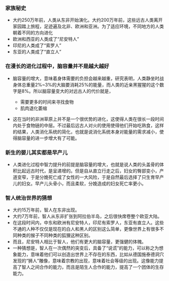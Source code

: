 ### 家族秘史
- 大约250万年前，人类从东非开始演化。大约200万年前，这些远古人类离开家园踏上旅程，足迹遍及北非、欧洲和亚洲。为了适应环境，不同地方的人类朝着不同的方向进化
- 欧洲和西亚的人类成了“尼安特人”
- 印尼的人类成了“索罗人”
- 东亚的人类成了“直立人”

### 在漫长的进化过程中，脑容量并不是越大越好
- 脑容量的增大，意味着身体需要的负担会越来越重，研究表明，人类静坐时战身体总重量2%~3%的大脑要消耗25%的能量，而人类的近亲黑猩猩的这个数字是8%。所以脑容量变大的对远古人的代价就是，

     - 需要更多的时间来寻找食物
     - 肌肉退化萎缩
     
- 这在当时的非洲草原上并不是一个很优势的进化，这使得人类在很长一段时间内处于食物链的中层。不过最后远古人对火的使用使得他们开始吃熟食，这样的结果，人类消化系统的简化，也就是说消化系统本身对能量的需求减小，使得脑容量的进一步增大有了可能。

### 新生的婴儿其实都是早产儿
- 人类进化过程中智力提升的前提是脑容量的增大，也就是说人类的头盖骨的体积比起远古时代，是呈递增的。但是自从直立行走之后，妇女的臀部变小，产道变窄，于是分娩死亡成了女性的一大风险，于是自然最后选择了只生育早产儿的妇女。早产儿头骨小，而且柔软，分娩造成的妇女死亡率更小。

### 智人统治世界的猜想
- 大约15万年前，智人在东非出现。
- 大约7万年前，智人从东非扩张到阿拉伯半岛，之后很快席卷整个欧亚大陆。
- 在这段时间内，中东和欧洲有尼安特人，印尼有索罗人，东亚有直立人。这些不通的人种不仅仅是现在的白人和黑人的区别这么简单，更像世界上有很多不同种类的猴子不同种类的狐狸这种区别。
- 而且，尼安特人相比于智人，他们有更大的脑容量，更强健的体魄。
- 一种猜想是，智人在一次偶然的突变后，具备了“说谎”的能力，可以称之为想象能力，意味着他们可以创造出世界上不存在的东西，比如从德国施泰德洞穴发现的“狮人”雕像，意味着宗教的出现，意味着社会等级的出现。这像能力提高了智人之间合作的能力，而且是陌生人合作的能力，提高了一个团体的生存能力。


